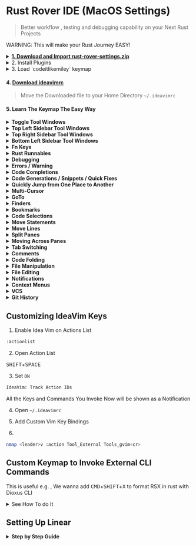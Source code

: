 # Rust Rover IDE (MacOS Settings)

> Better workflow , testing and debugging capability on your Next Rust Projects

WARNING: This will make your Rust Journey EASY!

<details>
  <summary>
    <a href="https://github.com/codeitlikemiley/rust-rover-settings/raw/main/rust-rover-settings.zip">
      <strong>1. Download and Import rust-rover-settings.zip</strong>
    </a>
  </summary>
  <img src="import_settings.png" alt="Alt text" />
</details>

<details>
<summary>
2. Install  Plugins
</summary>

- IdeaVim
- IdeaVim-Sneak
- Whichkey
- .env file support
- Key Promoter X
- Github Copilot
- Ace Jump
- Linear
  
</details>


<details>
  <summary>3. Load `codeitlikemiley` keymap</summary>

![Alt text](keymap.png)

</details>

#### 4. [Download ideavimrc](https://github.com/codeitlikemiley/rust-rover-settings/blob/main/.ideavimrc)

> Move the Downloaded file to your Home Directory `~/.ideavimrc`

#### 5. Learn The Keymap The Easy Way

<details>
<summary>
<strong>Toggle Tool Windows</strong>
</summary>
	
| Keyboard Shortcut                             | Description                          |
| --------------------------------------------- | ------------------------------------ |
| <kbd>CMD</kbd>+<kbd>J</kbd>                   | Hide Active Tool Window(Focus Editor |
| <kbd>F12</kbd>                                | Hide All Tools Windows|

</details>

<details>
<summary>
<strong>Top Left Sidebar Tool Windows</strong>
</summary>

| Tool Window Keys (CMD+Fn Keys) Leftsidebar | Description       |
| ------------------------------------------ | ----------------- |
| <kbd>CMD</kbd>+<kbd>F1</kbd>               | Project           |
| <kbd>CMD</kbd>+<kbd>F2</kbd>               | Commit            |
| <kbd>CMD</kbd>+<kbd>F3</kbd>               | Bookmarks         |
| <kbd>CMD</kbd>+<kbd>F4</kbd>               | Pull Requests     |

</details>


<details>
<summary>
<strong>Top Right Sidebar Tool Windows</strong>
</summary>

| Tool Window Keys (CMD+Fn Keys) RightSidebar | Description                      |
| ------------------------------------------- | -------------------------------- |
| <kbd>CMD</kbd>+<kbd>F12</kbd>               | Notifications                    |
| <kbd>CMD</kbd>+<kbd>F11</kbd>               | Cargo                            |
| <kbd>CMD</kbd>+<kbd>F10</kbd>               | Key Promoter X (Plugin Required) |

</details>


<details>
<summary>
<strong>Bottom Left Sidebar Tool Windows</strong>
</summary>

| Tool Window Keys (OPT+Keys) Leftsidebar Bottom | Description |
| ---------------------------------------------- | ----------- |
| <kbd>OPT</kbd>+<kbd>G</kbd>                    | Git         |
| <kbd>OPT</kbd>+<kbd>B</kbd>                    | Build       |
| <kbd>OPT</kbd>+<kbd>S</kbd>                    | Services    |
| <kbd>OPT</kbd>+<kbd>P</kbd>                    | Problems    |
| <kbd>OPT</kbd>+<kbd>D</kbd>                    | Debug       |
| <kbd>OPT</kbd>+<kbd>F</kbd>                    | Find        |
| <kbd>OPT</kbd>+<kbd>R</kbd>                    | Run         |

</details>



<details>
<summary>
<strong>Fn Keys</strong>
</summary>
Mainly used for refactoring and documentation

| Keyboard Shortcuts | Description       |
| -------------- | --------------------- |
| <kbd>F1</kbd>  | Quick Documentation   |
| <kbd>F2</kbd>  | Rename                |
| <kbd>F3</kbd>  | Refactor this         |
| <kbd>F4</kbd>  | Change Signature      |
| <kbd>F5</kbd>  | Load Changes          |

</details>

<details>
<summary>
<strong>Rust Runnables</strong>
</summary>

| Keyboard Shorcuts                            | Description               |
| -------------------------------------------- | ------------------------- |
| <kbd>CMD</kbd>+<kbd>R</kbd>                  | Run Context Configuration |
| <kbd>CMD</kbd>+<kbd>SHIFT</kbd>+<kbd>R</kbd> | Run                       |
| <kbd>CMD</kbd>+<kbd>T</kbd>                  | External Tools            |


Note: External Tools Command Available depends on what you configure on my machine i have the ff:

- Format RSX
- HTML to RSX
- Dx Serve SSR
- Dx Serve Desktop

Et. al.

</details>


<details>
<summary>
<strong>Debugging</strong>
</summary>

| Keyboard Shorcuts                            | Description                 |
| -------------------------------------------- | --------------------------- |
| <kbd>CMD</kbd>+<kbd>B</kbd>                  | Toggle Breakpoint           |
| <kbd>CMD</kbd>+<kbd>SHIFT</kbd>+<kbd>S</kbd> | Stop                        |
| <kbd>OPT</kbd>+<kbd>L</kbd>                  | Step Into                   |
| <kbd>OPT</kbd>+<kbd>J</kbd>                  | Step Over                   |
| <kbd>OPT</kbd>+<kbd>K</kbd>                  | Pause / Resume Program      |
| <kbd>OPT</kbd>+<kbd>H</kbd>                  | Step Out                    |


</details>

<details>
<summary>
<strong>Errors / Warning</strong>
</summary>

| Keyboard Shortcut                             | Description                        |
| --------------------------------------------- | ---------------------------------- |
| <kbd>OPT</kbd>+<kbd>P</kbd>                   | Problems                           |
| <kbd>OPT</kbd>+<kbd>SHIFT</kbd>+<kbd>I</kbd>  | Inspect Code with Editor Settings  |
| <kbd>]</kbd>+<kbd>E</kbd> (VIM)               | Next Error                         |
| <kbd>[</kbd>+<kbd>E</kbd> (VIM)               | Previous Error                     |


</details>


<details>
<summary>
<strong>Code Completions</strong>
</summary>

| Keyboard Shortcut                             | Description                     |
| --------------------------------------------- | ------------------------------- |
| <kbd>OPT</kbd>+<kbd>/</kbd>                   | Cyclic Expand Word              |
| <kbd>OPT</kbd>+<kbd>SHIFT</kbd>+<kbd>/</kbd>  | Cyclic Expand Backward          |
| <kbd>OPT</kbd>+<kbd>Space</kbd>               | Basic                           |
| <kbd>OPT</kbd>+<kbd>ENTER</kbd>               | Type Matching                   |



</details>

<details>
<summary>
<strong>Code Generations / Snippets / Quick Fixes </strong>
</summary>

| Keyboard Shortcut                             | Description                          |
| --------------------------------------------- | ------------------------------------ |
| <kbd>CMD</kbd>+<kbd>J</kbd>                   | Insert Live Template                 |
| <kbd>CMD</kbd>+<kbd>K</kbd>                   | Generate                             |
| <kbd>CMD</kbd>+<kbd>L</kbd>                   | Complete Current Statement           |
| <kbd>OPT</kbd>+<kbd>W</kbd>                   | Surround with Live Template          |
| <kbd>CMD</kbd>+<kbd>.</kbd>                   | Show Context and Show Quick Fixes    |

</details>

<details>
<summary>
<strong>Quickly Jump from One Place to Another</strong>
</summary>

| Keyboard Shortcut                                             | Description                    |
| ------------------------------------------------------------- | ------------------------------ |
| <kbd>S</kbd> (Vim)                                            | Activate / Cycle AceJump Mode  |
| <kbd>leader</kbd>+<kbd>leader</kbd>+<kbd>w</kbd>              | Search Word Forward            |
| <kbd>leader</kbd>+<kbd>leader</kbd>+<kbd>b</kbd>              | Search Word Backward           |
| <kbd>leader</kbd>+<kbd>leader</kbd>+<kbd>f</kbd>              | Search Char Forward            |
| <kbd>leader</kbd>+<kbd>leader</kbd>+<kbd>F</kbd>              | Search Char Backward           |

</details>


<details>
<summary>
<strong>Multi-Cursor</strong>
</summary>

| Keyboard Shortcut                             | Description                                  |
| --------------------------------------------- | -------------------------------------------- |
| <kbd>CMD</kbd>+<kbd>G</kbd>                   | Find Next / Move to Next Occurrence          |
| <kbd>CMD</kbd>+<kbd>SHIFT</kbd>+<kbd>G</kbd>  | Find Previous / Move to Previous Occurrence  |
| <kbd>CMD</kbd>+<kbd>D</kbd>                   | Add Selection for Next Occurrence            |
| <kbd>CMD</kbd>+<kbd>SHIFT</kbd>+<kbd>D</kbd>  | Unselect Occurrence                          |
| <kbd>CMD</kbd>+<kbd>SHIFT</kbd>+<kbd>L</kbd>  | Select All Occurrence                        |

</details>


<details>
<summary>
<strong>GoTo</strong>
</summary>

| Keyboard Shortcut                                       | Description                    |
| ------------------------------------------------------- | ------------------------------ |
| <kbd>gd</kbd> (Vim)                                     | Go to Declaration or Usages    |
| <kbd>gD</kbd> (Vim)                                     | Go to TypeDeclaration          |
| <kbd>gu</kbd> (Vim)                                     | Find Usages                    |
| <kbd>gi</kbd> (Vim)                                     | Go to Implementations          |
| <kbd>CMD</kbd>+<kbd>U</kbd>                             | Go to Super Method             |
| <kbd>SHIFT</kbd>+<kbd>K</kbd> (Vim)                     | Quick Definition               |
| <kbd>F1</kbd>                                           | Quick Documentation            |

</details>



<details>
<summary>
<strong>Finders</strong>
</summary>

| Keyboard Shortcut                           | Description       |
| ------------------------------------------- | ----------------- |
| <kbd>CMD</kbd>+<kbd>F</kbd>                 | Find              |
| <kbd>CMD</kbd>+<kbd>E</kbd>                 | Recent Files      |
| <kbd>CMD</kbd>+<kbd>SHIFT</kbd>+<kbd>F</kbd>| Find in Files     |
| <kbd>CMD</kbd>+<kbd>H</kbd>                 | Replace           |
| <kbd>CMD</kbd>+<kbd>SHIFT</kbd>+<kbd>H</kbd>| Replace in Files  |
| <kbd>SHIFT</kbd>+<kbd>SHIFT</kbd>           | Search Everywhere |
| <kbd>CMD</kbd>+<kbd>P</kbd>                 | Go To File        |
| <kbd>CMD</kbd>+<kbd>SHIFT</kbd>+<kbd>P</kbd>| Run any Command   |
| <kbd>CMD</kbd>+<kbd>O</kbd>                 | Go to Symbol      |
| <kbd>CMD</kbd>+<kbd>SHIFT</kbd>+<kbd>O</kbd>| Go To Types       |
| <kbd>SHIFT</kbd>+<kbd>SPACE</kbd>           | Go to Action      |
| <kbd>CMD</kbd>+<kbd>SHIFT</kbd>+<kbd>T</kbd>| Go to Test        |

</details>


<details>
<summary>
<strong>Bookmarks</strong>
</summary>

| Keyboard Shortcut                            | Description                    |
| -------------------------------------------- | ------------------------------ |
| <kbd>leader</kbd>+<kbd>[0-9]</kbd>           | Go to Bookmark by number       |
| <kbd>leader</kbd>+<kbd>[a-z]</kbd>           | Go to Bookmark by letters      |
| <kbd>'</kbd>+<kbd>[a-z]</kbd>                | Toggle Bookmark by letters     |
| <kbd>'</kbd>+<kbd>[0-9]</kbd>                | Toggle Bookmark by number      |

</details>


<details>
<summary>
<strong>Code Selections</strong>
</summary>

| Keyboard Shortcut                            | Description                |
| -------------------------------------------- | -------------------------- |
| <kbd>OPT</kbd>+<kbd>DOWN</kbd>               | Shrink Selection           |
| <kbd>OPT</kbd>+<kbd>UP</kbd>                 | Expand Selection           |

</details>

<details>
<summary>
<strong>Move Statements</strong>
</summary>

| Keyboard Shortcut                            | Description                |
| -------------------------------------------- | -------------------------- |
| <kbd>OPT</kbd>+<kbd>SHIFT</kbd>+<kbd>J</kbd> | Move Statement Down        |
| <kbd>OPT</kbd>+<kbd>SHIFT</kbd>+<kbd>K</kbd> | Move Statement Up          |

</details>


<details>
<summary>
<strong>Move Lines</strong>
</summary>

| Keyboard Shortcut                            | Description         |
| -------------------------------------------- | ------------------- |
| <kbd>CMD</kbd>+<kbd>SHIFT</kbd>+<kbd>J</kbd> | Move Line Down      |
| <kbd>CMD</kbd>+<kbd>SHIFT</kbd>+<kbd>K</kbd> | Move Line Up        |

</details>

<details>
<summary>
<strong>Split Panes</strong>
</summary>

| Keyboard Shortcut                        | Description        |
| ---------------------------------------- | ------------------ |
| <kbd>s</kbd>+<kbd>p</kbd>                | Horizontal Split   |
| <kbd>v</kbd>+<kbd>s</kbd>++<kbd>p</kbd>  | Vertical Split     |

</details>



<details>
<summary>
<strong>Moving Across Panes</strong>
</summary>

| Keyboard Shortcut                        | Description        |
| ---------------------------------------- | ------------------ |
| <kbd>CTRL</kbd>+<kbd>H</kbd>             | Move to Left Pane  |
| <kbd>CTRL</kbd>+<kbd>J</kbd>             | Move Down Pane     |
| <kbd>CTRL</kbd>+<kbd>K</kbd>             | Move to Right Pane |
| <kbd>CTRL</kbd>+<kbd>L</kbd>             | Move Up Pane       |

</details>


<details>
<summary>
<strong>Tab Switching</strong>
</summary>

| Keyboard Shortcut                | Description          |
| -------------------------------- | ---------------------|
| <kbd>CMD</kbd>+<kbd>[1-9]</kbd>  | Select Tab [1-9]     |
| <kbd>CMD</kbd>+<kbd>[</kbd>      | Select Previous Tab  |
| <kbd>CMD</kbd>+<kbd>]</kbd>      | Select Next Tab      |
| <kbd>TAB</kbd>+<kbd>[</kbd>      | Navigate Tab Back    |
| <kbd>TAB</kbd>+<kbd>]</kbd>      | Navigate Tab Forward |

</details>

<details>
<summary>
<strong>Comments</strong>
</summary>

| Keyboard Shortcut                              | Description                |
| ---------------------------------------------- | -------------------------- |
| <kbd>CMD</kbd>+<kbd>/</kbd>                    | Comment with Line Comment  |
| <kbd>CMD</kbd>+<kbd>SHIFT</kbd>+<kbd>/</kbd>   | Comment with Block Comment |

</details>

<details>
<summary>
<strong>Code Folding</strong>
</summary>

| Keyboard Shortcut                              | Description                |
| ---------------------------------------------- | -------------------------- |
| <kbd>CMD</kbd>+<kbd>(-)</kbd>                  | Folding Collapse           |
| <kbd>CMD</kbd>+<kbd>(+)</kbd>                  | Folding Expand             |
| <kbd>CMD</kbd>+<kbd>SHIFT</kbd>+<kbd>(-)</kbd> | Collapse All               |
| <kbd>CMD</kbd>+<kbd>SHIFT</kbd>+<kbd>(+)</kbd> | Expand All                 |

</details>




<details>
<summary>
<strong>File Manipulation</strong>
</summary>

| Shortcut Keys                                  | Description       |
| ---------------------------------------------- | ----------------- |
| <kbd>CMD</kbd>+<kbd>N</kbd>                    | New File          |
| <kbd>CMD</kbd>+<kbd>SHIFT</kbd>+<kbd>N</kbd>   | New Directory     |
| <kbd>OPT</kbd>+<kbd>N</kbd>                    | New Rust File     |
| <kbd>OPT</kbd>+<kbd>SHIFT</kbd>+<kbd>N</kbd>   | New Bin/Lib Crate |

</details>



<details>
<summary>
<strong>File Editing</strong>
</summary>

| Shortcut Keys                                 | Description |
| --------------------------------------------- | ----------- |
| <kbd>CMD</kbd>+<kbd>S</kbd>                   | Save all    |
| <kbd>CMD</kbd>+<kbd>X</kbd>                   | Cut         |
| <kbd>CMD</kbd>+<kbd>V</kbd>                   | Paste       |
| <kbd>CMD</kbd>+<kbd>Z</kbd>                   | Undo        |
| <kbd>CMD</kbd>+<kbd>SHIFT</kbd>+<kbd>Z</kbd>  | Redo        |

</details>



<details>
<summary>
<strong>Notifications</strong>
</summary>

| Keyboard Shortcut                             | Description                  |
| --------------------------------------------- | ---------------------------- |
| <kbd>CMD</kbd>+<kbd>F12</kbd>                 | Tool Windows -> Notification |
| <kbd>CMD</kbd>+<kbd>SHIFT</kbd>+<kbd>F12</kbd>| Clear all Notifications      |
| <kbd>OPT</kbd>+<kbd>SHIFT</kbd>+<kbd>M</kbd>  | Maximize Tool Window         |

</details>


<details>
<summary>
<strong>Context Menus</strong>
</summary>

| Keyboard Shortcut                             | Description          |
| --------------------------------------------- | -------------------- |
| <kbd>OPT</kbd>+<kbd>SHIFT</kbd>+<kbd>C</kbd>  | Show Color Picker    |
| <kbd>SHIFT</kbd>+<kbd>F1</kbd>                | Show Context Menu    |

</details>


<details>
<summary>
<strong>VCS</strong>
</summary>

| Keyboard Shortcut                             | Description               |
| --------------------------------------------- | ------------------------- |
| <kbd>OPT</kbd>+<kbd>A</kbd>                   | Amend                     |
| <kbd>OPT</kbd>+<kbd>C</kbd>                   | Commit File               |
| <kbd>OPT</kbd>+<kbd>SHIFT</kbd>+<kbd>A</kbd>  | Add to .gitignore         |
| <kbd>CMD</kbd>+<kbd>SHIFT</kbd>+<kbd>A</kbd>  | Add to VCS                |
| <kbd>CMD</kbd>+<kbd>SHIFT</kbd>+<kbd>U</kbd>  | Rollback                  |
| <kbd>CMD</kbd>+<kbd>SHIFT</kbd>+<kbd>M</kbd>  | Move to other Changelist  |

</details>

<details>
<summary>
<strong>Git History</strong>
</summary>

| Keyboard Shortcut                             | Description               |
| --------------------------------------------- | ------------------------- |
| <kbd>OPT</kbd>+<kbd>SHIFT</kbd>+<kbd>R</kbd>  | Compare with Revisions    |
| <kbd>CMD</kbd>+<kbd>SHIFT</kbd>+<kbd>Y</kbd>  | Show History / Diff       |
| <kbd>CMD</kbd>+<kbd>J</kbd>                   | Next Difference           |
| <kbd>CMD</kbd>+<kbd>K</kbd>                   | Previous Difference       |

</details>


## Customizing IdeaVim Keys

1. Enable Idea Vim on Actions List

```sh
:actionlist
```

2. Open Action List

<kbd>SHIFT</kbd>+<kbd>SPACE</kbd>


3. Set `ON` 

```sh
IdeaVim: Track Action IDs
```

All the Keys and Commands You Invoke Now will be shown as a Notification

4. Open `~/.ideavimrc`


5. Add Custom Vim Key Bindings
6. 
```sh
nmap <leader>v :action Tool_External Tools_gvim<cr>
```

## Custom Keymap to Invoke External CLI Commands

This is useful e.g. , We wanna add <kbd>CMD</kbd>+<kbd>SHIFT</kbd>+<kbd>X</kbd> to format RSX in rust with Dioxus CLI

<details>
<summary>See How To do It</summary>

Open settings with CMD + ,

Go to Tools -> External Tools

Then Click (+) Sign to Create new External Tool

![Alt text](external-tools.png)

To Get the Path of Command Use which e.g.

which dx , outputs: /Users/uriah/.cargo/bin/dx

also we need to check what arguments we can use

we can run `dx --help`

```sh
dx --help
Build, Bundle & Ship Dioxus Apps

Usage: dx [OPTIONS] <COMMAND>

Commands:
  build      Build the Rust WASM app and all of its assets
  translate  Translate some source file into Dioxus code
  serve      Build, watch & serve the Rust WASM app and all of its assets
  create     Init a new project for Dioxus
  clean      Clean output artifacts
  bundle     Bundle the Rust desktop app and all of its assets
  version    Print the version of this extension
  fmt        Format some rsx
  check      Check the Rust files in the project for issues
  config     Dioxus config file controls
  help       Print this message or the help of the given subcommand(s)

Options:
  -v               Enable verbose logging
      --bin <BIN>  Specify bin target
  -h, --help       Print help
  -V, --version    Print version
```

Get `dx fmt` argurments

```sh
dx fmt --help
Format some rsx

Usage: dx fmt [OPTIONS]

Options:
  -c, --check        Run in 'check' mode. Exits with 0 if input is formatted correctly. Exits with 1 and prints a diff if formatting is required
  -r, --raw <RAW>    Input rsx (selection)
  -f, --file <FILE>  Input file
      --bin <BIN>    Specify bin target
  -h, --help         Print help
```

in order to format a file we need to use -f parameter

to get the filepath we can get it with Insert Macro

Just Click the Plus sign as shown on the image below.

![Alt text](macro.png)

We got `$FilePath$`

![Alt text](create_tool.png)

Click Insert then Go Bind the KeyMap

![Alt text](bind-dx-fmt.png)

</details>

## Setting  Up Linear

<details>
<summary>
<strong>Step by Step Guide</strong>
</summary>

1. Go to Settings -> Tools -> Tasks -> Server 
2. Add Server 
3. Pick Linear
4. Set:
	- Team ID e.g (COD)
	- API Key (Workspace API)
	- Workspace ID (codeitlikemiley)
5. Click Test

| Linear Keys                 | Description |
| --------------------------- | ----------- |
| <kbd>CMD</kbd>+<kbd>\\</kbd> | Open Tasks  |


</details>






